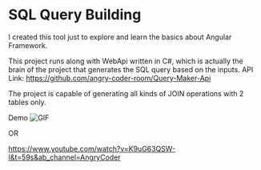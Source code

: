 
# SQL Query Building

I created this tool just to explore and learn the basics about Angular Framework.

This project runs along with WebApi written in C#, which is actually the brain of the project that generates the SQL query based on the inputs.
API Link: https://github.com/angry-coder-room/Query-Maker-Api

The project is capable of generating all kinds of JOIN operations with 2 tables only.

Demo
![GIF](https://s2.gifyu.com/images/Finally_I_Developed_SQL_Query_Generating_App_Part_2.gif)

OR

https://www.youtube.com/watch?v=K9uG63QSW-I&t=59s&ab_channel=AngryCoder


